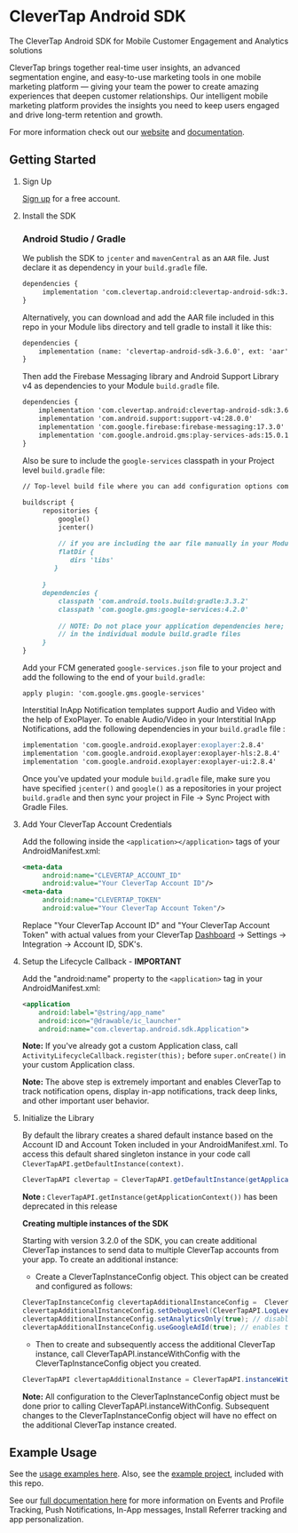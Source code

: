 # CleverTap Android SDK

The CleverTap Android SDK for Mobile Customer Engagement and Analytics solutions 

CleverTap brings together real-time user insights, an advanced segmentation engine, and easy-to-use marketing tools in one mobile marketing platform — giving your team the power to create amazing experiences that deepen customer relationships. Our intelligent mobile marketing platform provides the insights you need to keep users engaged and drive long-term retention and growth.

For more information check out our [website](https://clevertap.com "CleverTap") and [documentation](https://developer.clevertap.com/docs/ "CleverTap Technical Documentation").

## Getting Started

1. Sign Up

    [Sign up](https://clevertap.com/sign-up) for a free account.  

2.  Install the SDK
    ### Android Studio / Gradle

    We publish the SDK to `jcenter` and `mavenCentral` as an `AAR` file. Just declare it as dependency in your `build.gradle` file.

    ```markdown
    dependencies {      
         implementation 'com.clevertap.android:clevertap-android-sdk:3.6.0'     
    }
    ```

    Alternatively, you can download and add the AAR file included in this repo in your Module libs directory and tell gradle to install it like this:

    ```markdown
    dependencies {      
        implementation (name: 'clevertap-android-sdk-3.6.0', ext: 'aar') 
    }
    ```

    Then add the Firebase Messaging library and Android Support Library v4 as dependencies to your Module `build.gradle` file.

     ```markdown
     dependencies {      
         implementation 'com.clevertap.android:clevertap-android-sdk:3.6.0'     
         implementation 'com.android.support:support-v4:28.0.0'
         implementation 'com.google.firebase:firebase-messaging:17.3.0'
         implementation 'com.google.android.gms:play-services-ads:15.0.1' // Required only if you enable Google ADID collection in the SDK (turned off by default).
     }
    ```

    Also be sure to include the `google-services` classpath in your Project level `build.gradle` file:

    ```markdown
    // Top-level build file where you can add configuration options common to all sub-projects/modules.         
        
    buildscript {       
         repositories {      
             google()
             jcenter()       

             // if you are including the aar file manually in your Module libs directory add this:
             flatDir {
                dirs 'libs'
            }
        
         }       
         dependencies {      
             classpath 'com.android.tools.build:gradle:3.3.2' 
             classpath 'com.google.gms:google-services:4.2.0'        
        
             // NOTE: Do not place your application dependencies here; they belong       
             // in the individual module build.gradle files      
         }       
    }
    ```

    Add your FCM generated `google-services.json` file to your project and add the following to the end of your `build.gradle`:

    `apply plugin: 'com.google.gms.google-services'`
    
    Interstitial InApp Notification templates support Audio and Video with the help of ExoPlayer. To enable Audio/Video in your Interstitial InApp Notifications, add the following dependencies in your `build.gradle` file :
    
    ```markdown
    implementation 'com.google.android.exoplayer:exoplayer:2.8.4'
    implementation 'com.google.android.exoplayer:exoplayer-hls:2.8.4'
    implementation 'com.google.android.exoplayer:exoplayer-ui:2.8.4'
    ```  

    Once you've updated your module `build.gradle` file, make sure you have specified `jcenter()` and `google()` as a repositories in your project `build.gradle` and then sync your project in File -> Sync Project with Gradle Files.

3. Add Your CleverTap Account Credentials
    
   Add the following inside the `<application></application>` tags of your AndroidManifest.xml:
   
   ```xml
   <meta-data  
        android:name="CLEVERTAP_ACCOUNT_ID"  
        android:value="Your CleverTap Account ID"/>  
   <meta-data  
        android:name="CLEVERTAP_TOKEN"  
        android:value="Your CleverTap Account Token"/>
   ```

   Replace "Your CleverTap Account ID" and "Your CleverTap Account Token" with actual values from your CleverTap [Dashboard](https://dashboard.clevertap.com) -> Settings -> Integration -> Account ID, SDK's.

4. Setup the Lifecycle Callback - **IMPORTANT**

    Add the "android:name" property to the `<application>` tag in your AndroidManifest.xml:
    
    ```xml
    <application
        android:label="@string/app_name"
        android:icon="@drawable/ic_launcher"
        android:name="com.clevertap.android.sdk.Application">
    ```
    
    **Note:** If you've already got a custom Application class, call `ActivityLifecycleCallback.register(this);` before `super.onCreate()` in your custom Application class.
    
    **Note:** The above step is extremely important and enables CleverTap to track notification opens, display in-app notifications, track deep links, and other important user behavior.
    
5.  Initialize the Library

    By default the library creates a shared default instance based on the Account ID and Account Token included in your AndroidManifest.xml.   To access this default shared singleton instance in your code call `CleverTapAPI.getDefaultInstance(context)`.

     ```java
    CleverTapAPI clevertap = CleverTapAPI.getDefaultInstance(getApplicationContext());
    ```
    **Note :** `CleverTapAPI.getInstance(getApplicationContext())` has been deprecated in this release
    
    **Creating multiple instances of the SDK**
    
    Starting with version 3.2.0 of the SDK, you can create additional CleverTap instances to send data to multiple CleverTap accounts from your app.  To create an additional instance:
    
    * Create a CleverTapInstanceConfig object. This object can be created and configured as follows:
    
    ```java
    CleverTapInstanceConfig clevertapAdditionalInstanceConfig =  CleverTapInstanceConfig.createInstance(context, "ADDITIONAL_CLEVERTAP_ACCOUNT_ID", "ADDITIONAL_CLEVERTAP_ACCOUNT_TOKEN");
    clevertapAdditionalInstanceConfig.setDebugLevel(CleverTapAPI.LogLevel.DEBUG); // default is CleverTapAPI.LogLevel.INFO
    clevertapAdditionalInstanceConfig.setAnalyticsOnly(true); // disables the user engagement features of the instance, default is false
    clevertapAdditionalInstanceConfig.useGoogleAdId(true); // enables the collection of the Google ADID by the instance, default is false
    ```

    * Then to create and subsequently access the additional CleverTap instance, call CleverTapAPI.instanceWithConfig with the CleverTapInstanceConfig object you created. 

    ```java
    CleverTapAPI clevertapAdditionalInstance = CleverTapAPI.instanceWithConfig(clevertapAdditionalInstanceConfig);
    ```

    **Note:**  All configuration to the CleverTapInstanceConfig object must be done prior to calling CleverTapAPI.instanceWithConfig.  Subsequent changes to the CleverTapInstanceConfig object will have no effect on the additional CleverTap instance created.
    
## Example Usage   
See the [usage examples here](https://github.com/CleverTap/clevertap-android-sdk/blob/master/EXAMPLES.md). Also, see the [example project](https://github.com/CleverTap/clevertap-android-sdk/tree/master/AndroidStarter), included with this repo. 

See our [full documentation here](https://developer.clevertap.com/docs/android) for more information on Events and Profile Tracking, Push Notifications, In-App messages, Install Referrer tracking and app personalization.
